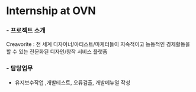 # Internship at OVN

### - 프로젝트 소개
 Creavorite :  전 세계 디자이너/아티스트/마케터들이 지속적이고 능동적인 경제활동을 할 수 있는 전문화된 디자인/창작 서비스 플랫폼




### - 담당업무
- 유지보수작업 ,개발테스트, 오류검출, 개발메뉴얼 작성

### 
